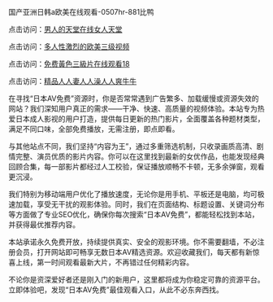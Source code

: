 国产亚洲日韩a欧美在线观看-0507hr-881比鸭


点击访问：<a href="https://rtj-3zo.pages.dev/">男人的天堂在线女人天堂</a>

点击访问：<a href="https://gfd-5xg.pages.dev/">多人性激烈的欧美三级视频</a>

点击访问：<a href="https://bsdf-5f5.pages.dev/">免费黃色三級片在线观看18</a>

点击访问：<a href="https://fdhf-454.pages.dev/">精品人人妻人人澡人人爽牛牛</a>


在寻找“日本AV免费”资源时，你是否常常遇到广告繁多、加载缓慢或资源失效的网站？我们深知用户真正的需求——干净、快速、高质量的视频体验。本站专为热爱日本成人影视的用户打造，提供每日更新的热门影片，全面覆盖各种题材类型，满足不同口味，全部免费播放，无需注册，即点即看。

与其他站点不同，我们坚持“内容为王”，通过多重筛选机制，只收录画质高清、剧情完整、演员优质的影片内容。你可以在这里找到最新的女优作品，也能发现经典回顾合集，每一部影片都经过人工校验，保证播放顺畅不卡顿，无多余弹窗，观看更沉浸。

我们特别为移动端用户优化了播放速度，无论你是用手机、平板还是电脑，均可极速加载，享受无干扰的观影体验。同时，我们在页面结构、标题设置、关键词分布等方面做了专业SEO优化，确保你每次搜索“日本AV免费”，都能轻松找到本站，并获得最优推荐内容。

本站承诺永久免费开放，持续提供真实、安全的观影环境。你不需要翻墙，不必注册会员，打开网站即可畅享无数日本AV精选资源。欢迎收藏我们，每天都有新惊喜上线，第一时间观看最新大片，不再错过任何精彩内容。

不论你是资深爱好者还是刚入门的新用户，这里都将成为你稳定可靠的资源平台。立即体验吧，发现“日本AV免费”最佳观看入口，从此不必东奔西找。

<span style="display:none;">[Canonical link ( https://github.com/vm20250704/186748 ）</span>
